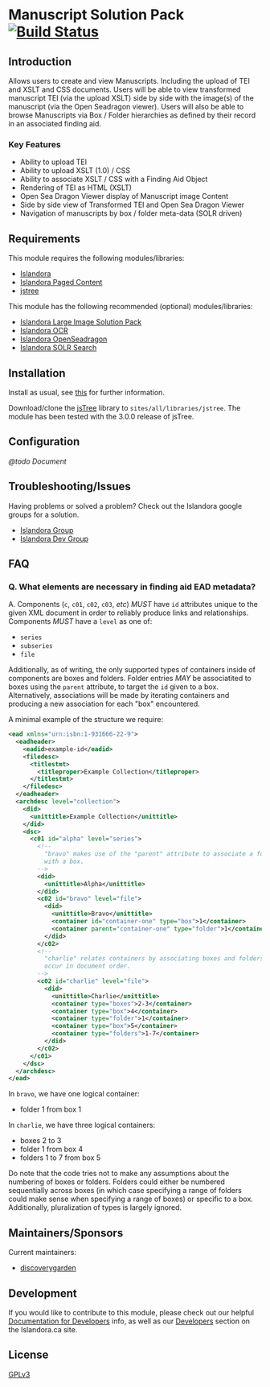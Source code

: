 # Manuscript Solution Pack [![Build Status](https://travis-ci.org/discoverygarden/islandora_solution_pack_manuscript.png?branch=7.x)](https://travis-ci.org/discoverygarden/islandora_solution_pack_manuscript)

## Introduction

Allows users to create and view Manuscripts. Including the upload of TEI and XSLT and CSS documents. Users will be able to view transformed manuscript TEI (via the upload XSLT) side by side with the image(s) of the manuscript (via the Open Seadragon viewer). Users will also be able to browse Manuscripts via Box / Folder hierarchies as defined by their record in an associated finding aid.

### Key Features

* Ability to upload TEI
* Ability to upload XSLT (1.0) / CSS
* Ability to associate XSLT / CSS with a Finding Aid Object
* Rendering of TEI as HTML (XSLT)
* Open Sea Dragon Viewer display of Manuscript image Content
* Side by side view of Transformed TEI and Open Sea Dragon Viewer
* Navigation of manuscripts by box / folder meta-data (SOLR driven)

## Requirements

This module requires the following modules/libraries:

* [Islandora](https://github.com/islandora/islandora)
* [Islandora Paged Content](https://github.com/Islandora/islandora_paged_content)
* [jstree](https://github.com/vakata/jstree)

This module has the following recommended (optional) modules/libraries:

* [Islandora Large Image Solution Pack](https://github.com/Islandora/islandora_solution_pack_large_image)
* [Islandora OCR](https://github.com/Islandora/islandora_ocr)
* [Islandora OpenSeadragon](https://github.com/Islandora/islandora_openseadragon)
* [Islandora SOLR Search](https://github.com/Islandora/islandora_solr_search)

## Installation

Install as usual, see [this](https://drupal.org/documentation/install/modules-themes/modules-7) for further information.

Download/clone the [jsTree](https://github.com/vakata/jstree) library to `sites/all/libraries/jstree`. The module has been tested with the 3.0.0 release of jsTree.

## Configuration

_@todo Document_

## Troubleshooting/Issues

Having problems or solved a problem? Check out the Islandora google groups for a solution.

* [Islandora Group](https://groups.google.com/forum/?hl=en&fromgroups#!forum/islandora)
* [Islandora Dev Group](https://groups.google.com/forum/?hl=en&fromgroups#!forum/islandora-dev)

## FAQ

### Q. What elements are necessary in finding aid EAD metadata?

A. Components (`c`, `c01`, `c02`, `c03`, _etc_) *MUST* have `id` attributes unique to the given XML document in order to reliably produce links and relationships. Components *MUST* have a `level` as one of:
* `series`
* `subseries`
* `file`

Additionally, as of writing, the only supported types of containers inside of components are boxes and folders. Folder entries *MAY* be associatited to boxes using the `parent` attribute, to target the `id` given to a box. Alternatively, associations will be made by iterating containers and producing a new association for each "box" encountered.

A minimal example of the structure we require:
```xml
<ead xmlns="urn:isbn:1-931666-22-9">
  <eadheader>
    <eadid>example-id</eadid>
    <filedesc>
      <titlestmt>
        <titleproper>Example Collection</titleproper>
      </titlestmt>
    </filedesc>
  </eadheader>
  <archdesc level="collection">
    <did>
      <unittitle>Example Collection</unittitle>
    </did>
    <dsc>
      <c01 id="alpha" level="series">
        <!--
          "bravo" makes use of the "parent" attribute to associate a folder
          with a box.
        -->
        <did>
          <unittitle>Alpha</unittitle>
        </did>
        <c02 id="bravo" level="file">
          <did>
            <unittitle>Bravo</unittitle>
            <container id="container-one" type="box">1</container>
            <container parent="container-one" type="folder">1</container>
          </did>
        </c02>
        <!--
          "charlie" relates containers by associating boxes and folders as they
          occur in document order.
        -->
        <c02 id="charlie" level="file">
          <did>
            <unittitle>Charlie</unittitle>
            <container type="boxes">2-3</container>
            <container type="box">4</container>
            <container type="folder">1</container>
            <container type="box">5</container>
            <container type="folders">1-7</container>
          </did>
        </c02>
      </c01>
    </dsc>
  </archdesc>
</ead>
```

In `bravo`, we have one logical container:
* folder 1 from box 1

In `charlie`, we have three logical containers:
* boxes 2 to 3
* folder 1 from box 4
* folders 1 to 7 from box 5

Do note that the code tries not to make any assumptions about the numbering of boxes or folders. Folders could either be numbered sequentially across boxes (in which case specifying a range of folders could make sense when specifying a range of boxes) or specific to a box. Additionally, pluralization of types is largely ignored.

## Maintainers/Sponsors
Current maintainers:

* [discoverygarden](https://github.com/discoverygarden)

## Development

If you would like to contribute to this module, please check out our helpful [Documentation for Developers](https://github.com/Islandora/islandora/wiki#wiki-documentation-for-developers) info, as well as our [Developers](http://islandora.ca/developers) section on the Islandora.ca site.

## License

[GPLv3](http://www.gnu.org/licenses/gpl-3.0.txt)
